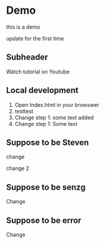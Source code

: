 # Demo

this is a demo

update for the first time


## Subheader 

Watch tutorial on Youtube

## Local development

1. Open Index.html in your browswer
2. testtest
3. Change step 1: some text added
4. Change step 1: Some text 

## Suppose to be Steven

change 

change 2

## Suppose to be senzg

Change

## Suppose to be error

Change
